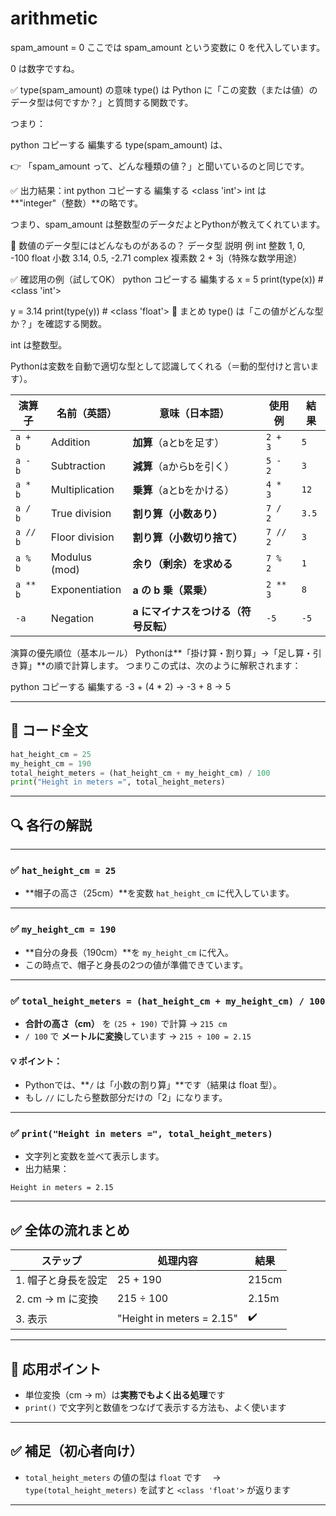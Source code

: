 # arithmetic
spam_amount = 0
ここでは spam_amount という変数に 0 を代入しています。

0 は数字ですね。

✅ type(spam_amount) の意味
type() は Python に「この変数（または値）のデータ型は何ですか？」と質問する関数です。

つまり：

python
コピーする
編集する
type(spam_amount)
は、

👉 「spam_amount って、どんな種類の値？」と聞いているのと同じです。

✅ 出力結果：int
python
コピーする
編集する
<class 'int'>
int は **"integer"（整数）**の略です。

つまり、spam_amount は整数型のデータだよとPythonが教えてくれています。

🧠 数値のデータ型にはどんなものがあるの？
データ型	説明	例
int	整数	1, 0, -100
float	小数	3.14, 0.5, -2.71
complex	複素数	2 + 3j（特殊な数学用途）

✅ 確認用の例（試してOK）
python
コピーする
編集する
x = 5
print(type(x))  # <class 'int'>

y = 3.14
print(type(y))  # <class 'float'>
🎯 まとめ
type() は「この値がどんな型か？」を確認する関数。

int は整数型。

Pythonは変数を自動で適切な型として認識してくれる（＝動的型付けと言います）。

| 演算子      | 名前（英語）         | 意味（日本語）               | 使用例      | 結果    |
| -------- | -------------- | --------------------- | -------- | ----- |
| `a + b`  | Addition       | **加算**（aとbを足す）        | `2 + 3`  | `5`   |
| `a - b`  | Subtraction    | **減算**（aからbを引く）       | `5 - 2`  | `3`   |
| `a * b`  | Multiplication | **乗算**（aとbをかける）       | `4 * 3`  | `12`  |
| `a / b`  | True division  | **割り算（小数あり）**         | `7 / 2`  | `3.5` |
| `a // b` | Floor division | **割り算（小数切り捨て）**       | `7 // 2` | `3`   |
| `a % b`  | Modulus (mod)  | **余り（剰余）を求める**        | `7 % 2`  | `1`   |
| `a ** b` | Exponentiation | **a の b 乗（累乗）**       | `2 ** 3` | `8`   |
| `-a`     | Negation       | **a にマイナスをつける（符号反転）** | `-5`     | `-5`  |



演算の優先順位（基本ルール）
Pythonは**「掛け算・割り算」→「足し算・引き算」**の順で計算します。
つまりこの式は、次のように解釈されます：

python
コピーする
編集する
-3 + (4 * 2)
→ -3 + 8
→ 5


---

## 📘 コード全文

```python
hat_height_cm = 25
my_height_cm = 190
total_height_meters = (hat_height_cm + my_height_cm) / 100
print("Height in meters =", total_height_meters)
```

---

## 🔍 各行の解説

---

### ✅ `hat_height_cm = 25`

* \*\*帽子の高さ（25cm）\*\*を変数 `hat_height_cm` に代入しています。

---

### ✅ `my_height_cm = 190`

* \*\*自分の身長（190cm）\*\*を `my_height_cm` に代入。
* この時点で、帽子と身長の2つの値が準備できています。

---

### ✅ `total_height_meters = (hat_height_cm + my_height_cm) / 100`

* **合計の高さ（cm）** を `(25 + 190)` で計算 → `215 cm`
* `/ 100` で **メートルに変換**しています → `215 ÷ 100 = 2.15`

#### 💡 ポイント：

* Pythonでは、\*\*`/` は「小数の割り算」\*\*です（結果は float 型）。
* もし `//` にしたら整数部分だけの「2」になります。

---

### ✅ `print("Height in meters =", total_height_meters)`

* 文字列と変数を並べて表示します。
* 出力結果：

```text
Height in meters = 2.15
```

---

## ✅ 全体の流れまとめ

| ステップ          | 処理内容                      | 結果    |
| ------------- | ------------------------- | ----- |
| 1. 帽子と身長を設定   | 25 + 190                  | 215cm |
| 2. cm → m に変換 | 215 ÷ 100                 | 2.15m |
| 3. 表示         | "Height in meters = 2.15" | ✔️    |

---

## 🧠 応用ポイント

* 単位変換（cm → m）は**実務でもよく出る処理**です
* `print()` で文字列と数値をつなげて表示する方法も、よく使います

---

## ✅ 補足（初心者向け）

* `total_height_meters` の値の型は `float` です
  　→ `type(total_height_meters)` を試すと `<class 'float'>` が返ります

---


